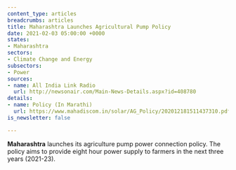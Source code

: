 ```yaml
---
content_type: articles
breadcrumbs: articles
title: Maharashtra Launches Agricultural Pump Policy
date: 2021-02-03 05:00:00 +0000
states:
- Maharashtra
sectors:
- Climate Change and Energy
subsectors:
- Power
sources:
- name: All India Link Radio
  url: http://newsonair.com/Main-News-Details.aspx?id=408780
details:
- name: Policy (In Marathi)
  url: https://www.mahadiscom.in/solar/AG_Policy/202012181511437310.pdf
is_newsletter: false

---
```

**Maharashtra** launches its agriculture pump power connection policy. The policy aims to provide eight hour power supply to farmers in the next three years (2021-23).
